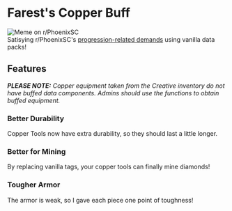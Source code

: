 # Farest's Copper Buff
![Meme on r/PhoenixSC](https://preview.redd.it/my-issue-with-coppers-uselessness-v0-ccz6q3bovnaf1.png?width=640&crop=smart&auto=webp&s=e02d98b58f61b97128df5314a497dff2d99daa3b) \
Satisying r/PhoenixSC's [progression-related demands](https://www.reddit.com/r/PhoenixSC/comments/1lqprt6/my_issue_with_coppers_uselessness) using vanilla data packs!
## Features
***PLEASE NOTE:*** *Copper equipment taken from the Creative inventory do not have buffed data components. Admins should use the functions to obtain buffed equipment.*
### Better Durability
Copper Tools now have extra durability, so they should last a little longer.
### Better for Mining
By replacing vanilla tags, your copper tools can finally mine diamonds!
### Tougher Armor
The armor is weak, so I gave each piece one point of toughness!